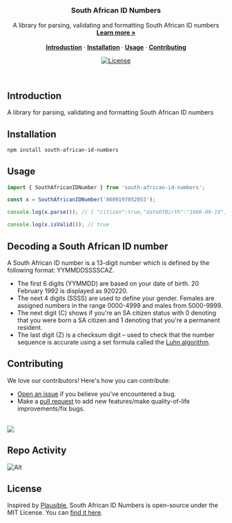 <h3 align="center">South African ID Numbers</h3>

<p align="center">
    A library for parsing, validating and formatting South African ID numbers
    <br />
    <a href="https://www.npmjs.com/package/south-african-id-numbers"><strong>Learn more »</strong></a>
    <br />
    <br />
    <a href="#introduction"><strong>Introduction</strong></a> ·
    <a href="#installation"><strong>Installation</strong></a> ·
    <a href="#usage"><strong>Usage</strong></a> ·
    <a href="#contributing"><strong>Contributing</strong></a>
</p>

<p align="center">
  <a href="https://github.com/hirebarend/south-african-id-numbers/blob/main/LICENSE">
    <img src="https://img.shields.io/github/license/hirebarend/south-african-id-numbers?label=license&logo=github&color=f80&logoColor=fff" alt="License" />
  </a>
</p>

<br/>

## Introduction

A library for parsing, validating and formatting South African ID numbers

## Installation

```bash
npm install south-african-id-numbers
```

## Usage

```typescript
import { SouthAfricanIDNumber } from 'south-african-id-numbers';

const x = SouthAfricanIDNumber('8609197052053');

console.log(x.parse()); // { "citizen":true,"dateOfBirth":"1986-09-19","gender":"MALE","permanentResident":false }

console.log(x.isValid()); // true
```

## Decoding a South African ID number

A South African ID number is a 13-digit number which is defined by the following format: YYMMDDSSSSCAZ.

- The first 6 digits (YYMMDD) are based on your date of birth. 20 February 1992 is displayed as 920220.
- The next 4 digits (SSSS) are used to define your gender. Females are assigned numbers in the range 0000-4999 and males from 5000-9999.
- The next digit (C) shows if you're an SA citizen status with 0 denoting that you were born a SA citizen and 1 denoting that you're a permanent resident.
- The last digit (Z) is a checksum digit – used to check that the number sequence is accurate using a set formula called the [Luhn algorithm](https://en.wikipedia.org/wiki/Luhn_algorithm).

## Contributing

We love our contributors! Here's how you can contribute:

- [Open an issue](https://github.com/hirebarend/south-african-id-numbers/issues) if you believe you've encountered a bug.
- Make a [pull request](https://github.com/hirebarend/south-african-id-numbers/pull) to add new features/make quality-of-life improvements/fix bugs.

<br />

<a href="https://github.com/hirebarend/lnkbrd/graphs/contributors">
  <img src="https://contrib.rocks/image?repo=hirebarend/lnkbrd&v=1" />
</a>

## Repo Activity

![Alt](https://repobeats.axiom.co/api/embed/616bc192c7db2f2af8549094bc3a801da418e8a8.svg "Repobeats analytics image")

## License

Inspired by [Plausible](https://plausible.io/), South African ID Numbers is open-source under the MIT License. You can [find it here](https://github.com/hirebarend/south-african-id-numbers/blob/main/LICENSE).